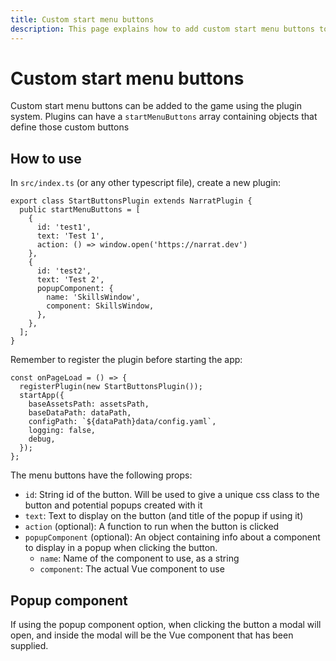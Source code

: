 ```yaml
---
title: Custom start menu buttons
description: This page explains how to add custom start menu buttons to a narrat game
---
```


# Custom start menu buttons

Custom start menu buttons can be added to the game using the plugin system. Plugins can have a `startMenuButtons` array containing objects that define those custom buttons

## How to use

In `src/index.ts` (or any other typescript file), create a new plugin:

```ts{2}
export class StartButtonsPlugin extends NarratPlugin {
  public startMenuButtons = [
    {
      id: 'test1',
      text: 'Test 1',
      action: () => window.open('https://narrat.dev')
    },
    {
      id: 'test2',
      text: 'Test 2',
      popupComponent: {
        name: 'SkillsWindow',
        component: SkillsWindow,
      },
    },
  ];
}
```

Remember to register the plugin before starting the app:

```ts{2}
const onPageLoad = () => {
  registerPlugin(new StartButtonsPlugin());
  startApp({
    baseAssetsPath: assetsPath,
    baseDataPath: dataPath,
    configPath: `${dataPath}data/config.yaml`,
    logging: false,
    debug,
  });
};
```

The menu buttons have the following props:

- `id`: String id of the button. Will be used to give a unique css class to the button and potential popups created with it
- `text`: Text to display on the button (and title of the popup if using it)
- `action` (optional): A function to run when the button is clicked
- `popupComponent` (optional): An object containing info about a component to display in a popup when clicking the button.
  - `name`: Name of the component to use, as a string
  - `component`: The actual Vue component to use

## Popup component

If using the popup component option, when clicking the button a modal will open, and inside the modal will be the Vue component that has been supplied.

